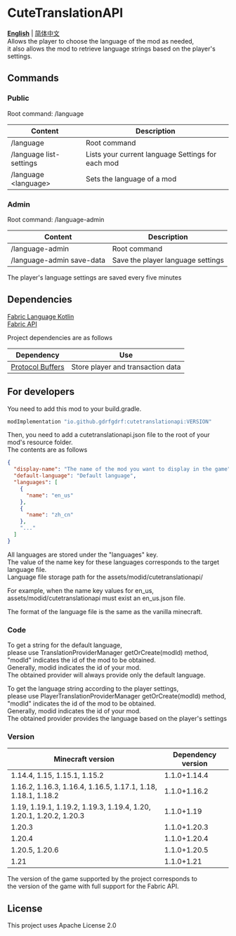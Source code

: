 CuteTranslationAPI
======================
__[English](https://github.com/gdrfgdrf/CuteTranslationAPI/blob/main/README.md)__ | [简体中文](https://github.com/gdrfgdrf/CuteTranslationAPI/blob/main/README_ChineseSimplified.md)  
Allows the player to choose the language of the mod as needed,  
it also allows the mod to retrieve language strings based on the player's settings.

Commands
---------------
### Public
Root command: /language

| Content                         | Description                                       |
|---------------------------------|---------------------------------------------------|
| /language                       | Root command                                      |
| /language list-settings         | Lists your current language Settings for each mod |
| /language <mod-id> \<language\> | Sets the language of a mod                        |

### Admin
Root command: /language-admin

| Content                   | Description                       |
|---------------------------|-----------------------------------|
| /language-admin           | Root command                      |
| /language-admin save-data | Save the player language settings |


The player's language settings are saved every five minutes

Dependencies
--------------- 
[Fabric Language Kotlin](https://github.com/FabricMC/fabric-language-kotlin)  
[Fabric API](https://github.com/FabricMC/fabric)

Project dependencies are as follows

| Dependency                                                      | Use                               |
|-----------------------------------------------------------------|-----------------------------------|
| [Protocol Buffers](https://github.com/protocolbuffers/protobuf) | Store player and transaction data |

For developers
----------------
You need to add this mod to your build.gradle.  

```groovy
modImplementation "io.github.gdrfgdrf:cutetranslationapi:VERSION"
```

Then, you need to add a cutetranslationapi.json file to the root of your mod's resource folder.  
The contents are as follows
```json
{
  "display-name": "The name of the mod you want to display in the game",
  "default-language": "Default language",
  "languages": [
    {
      "name": "en_us"
    },
    {
      "name": "zh_cn"
    },
    "..."
  ]
}
```

All languages are stored under the "languages" key.  
The value of the name key for these languages corresponds to the target language file.  
Language file storage path for the assets/modid/cutetranslationapi/

For example, when the name key values for en_us,  
assets/modid/cutetranslationapi must exist an en_us.json file.

The format of the language file is the same as the vanilla minecraft.

### Code
To get a string for the default language,  
please use TranslationProviderManager getOrCreate(modId) method,  
"modId" indicates the id of the mod to be obtained.  
Generally, modid indicates the id of your mod.  
The obtained provider will always provide only the default language.  

To get the language string according to the player settings,  
please use PlayerTranslationProviderManager getOrCreate(modId) method,  
"modId" indicates the id of the mod to be obtained.  
Generally, modid indicates the id of your mod.  
The obtained provider provides the language based on the player's settings


### Version

| Minecraft version                                                  | Dependency version |
|--------------------------------------------------------------------|--------------------|
| 1.14.4, 1.15, 1.15.1, 1.15.2                                       | 1.1.0+1.14.4       |
| 1.16.2, 1.16.3, 1.16.4, 1.16.5, 1.17.1, 1.18, 1.18.1, 1.18.2       | 1.1.0+1.16.2       |
| 1.19, 1.19.1, 1.19.2, 1.19.3, 1.19.4, 1.20, 1.20.1, 1.20.2, 1.20.3 | 1.1.0+1.19         |
| 1.20.3                                                             | 1.1.0+1.20.3       |
| 1.20.4                                                             | 1.1.0+1.20.4       |
| 1.20.5, 1.20.6                                                     | 1.1.0+1.20.5       |
| 1.21                                                               | 1.1.0+1.21         |

The version of the game supported by the project corresponds to  
the version of the game with full support for the Fabric API.

License
----------------
This project uses Apache License 2.0

